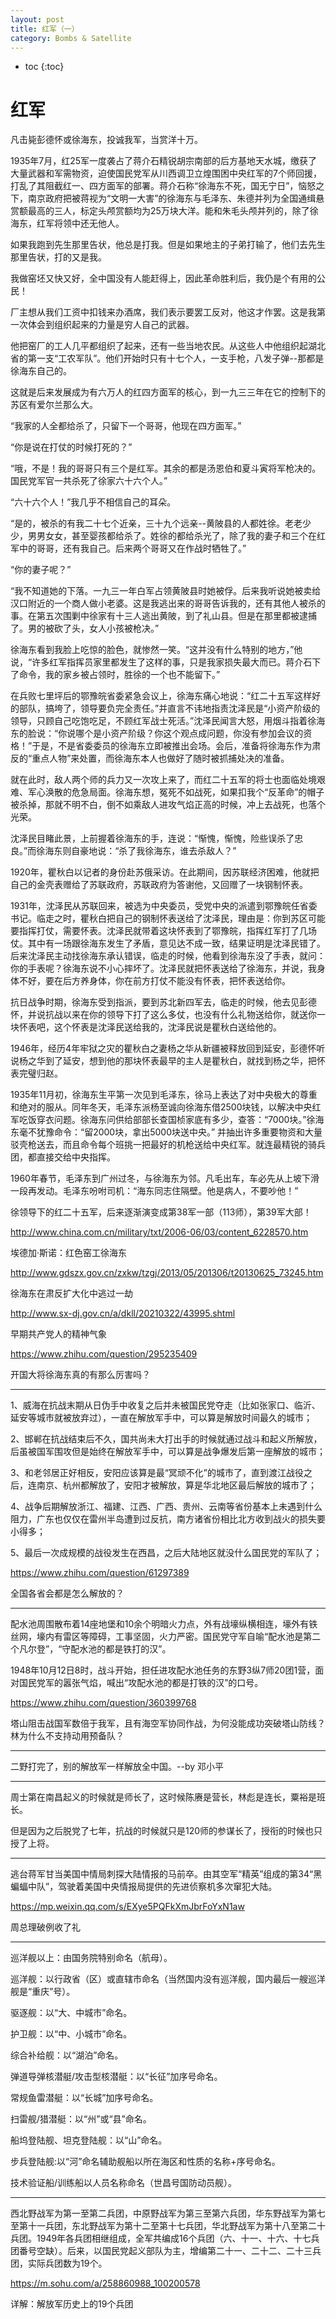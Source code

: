 ```yaml
---
layout: post
title: 红军（一）
category: Bombs & Satellite 
---
```


* toc
{:toc}

# 红军

凡击毙彭德怀或徐海东，投诚我军，当赏洋十万。

1935年7月，红25军一度袭占了蒋介石精锐胡宗南部的后方基地天水城，缴获了大量武器和军需物资，迫使国民党军从川西调卫立煌围困中央红军的7个师回援，打乱了其阻截红一、四方面军的部署。蒋介石称“徐海东不死，国无宁日”，恼怒之下，南京政府把被蒋视为“文明一大害”的徐海东与毛泽东、朱德并列为全国通缉悬赏额最高的三人，标定头颅赏额均为25万块大洋。能和朱毛头颅并列的，除了徐海东，红军将领中还无他人。

如果我跑到先生那里告状，他总是打我。但是如果地主的子弟打输了，他们去先生那里告状，打的又是我。

我做窑坯又快又好，全中国没有人能赶得上，因此革命胜利后，我仍是个有用的公民！

厂主想从我们工资中扣钱来办酒席，我们表示要罢工反对，他这才作罢。这是我第一次体会到组织起来的力量是穷人自己的武器。

他把窑厂的工人几平都组织了起来，还有一些当地农民。从这些人中他组织起湖北省的第一支“工农军队”。他们开始时只有十七个人，一支手枪，八发子弹--那都是徐海东自己的。

这就是后来发展成为有六万人的红四方面军的核心，到一九三三年在它的控制下的苏区有爱尔兰那么大。

“我家的人全都给杀了，只留下一个哥哥，他现在四方面军。”

“你是说在打仗的时候打死的？”

“哦，不是！我的哥哥只有三个是红军。其余的都是汤恩伯和夏斗寅将军枪决的。国民党军官一共杀死了徐家六十六个人。”

“六十六个人！”我几乎不相信自己的耳朵。

“是的，被杀的有我二十七个近亲，三十九个远亲--黄陂县的人都姓徐。老老少少，男男女女，甚至婴孩都给杀了。姓徐的都给杀光了，除了我的妻子和三个在红军中的哥哥，还有我自己。后来两个哥哥又在作战时牺牲了。”

“你的妻子呢？”

“我不知道她的下落。一九三一年白军占领黄陂县时她被俘。后来我听说她被卖给汉口附近的一个商人做小老婆。这是我逃出来的哥哥告诉我的，还有其他人被杀的事。在第五次围剿中徐家有十三人逃出黄陂，到了礼山县。但是在那里都被逮捕了。男的被砍了头，女人小孩被枪决。”

徐海东看到我脸上吃惊的脸色，就惨然一笑。“这并没有什么特别的地方，”他说，“许多红军指挥员家里都发生了这样的事，只是我家损失最大而已。蒋介石下了命令，我的家乡被占领时，胜徐的一个也不能留下。”

在兵败七里坪后的鄂豫皖省委紧急会议上，徐海东痛心地说：“红二十五军这样好的部队，搞垮了，领导要负完全责任。”并直言不讳地指责沈泽民是“小资产阶级的领导，只顾自己吃饱吃足，不顾红军战士死活。”沈泽民闻言大怒，用烟斗指着徐海东的脸说：“你说哪个是小资产阶级？你这个观点成问题，你没有参加会议的资格！”于是，不是省委委员的徐海东立即被推出会场。会后，准备将徐海东作为肃反的“重点人物”来处置，而徐海东本人也做好了随时被抓捕处决的准备。

就在此时，敌人两个师的兵力又一次攻上来了，而红二十五军的将士也面临处境艰难、军心涣散的危急局面。徐海东想，冤死不如战死，如果扣我个“反革命”的帽子被杀掉，那就不明不白，倒不如乘敌人进攻气焰正高的时候，冲上去战死，也落个光荣。

沈泽民目睹此景，上前握着徐海东的手，连说：“惭愧，惭愧，险些误杀了忠良。”而徐海东则自豪地说：“杀了我徐海东，谁去杀敌人？”

1920年，瞿秋白以记者的身份赴苏俄采访。在此期间，因苏联经济困难，他就把自己的金壳表赠给了苏联政府，苏联政府为答谢他，又回赠了一块钢制怀表。

1931年，沈泽民从苏联回来，被选为中央委员，受党中央的派遣到鄂豫皖任省委书记。临走之时，瞿秋白把自己的钢制怀表送给了沈泽民，理由是：你到苏区可能要指挥打仗，需要怀表。沈泽民就带着这块怀表到了鄂豫皖，指挥红军打了几场仗。其中有一场跟徐海东发生了矛盾，意见达不成一致，结果证明是沈泽民错了。后来沈泽民主动找徐海东承认错误，临走的时候，他看到徐海东没了手表，就问：你的手表呢？徐海东说不小心摔坏了。沈泽民就把怀表送给了徐海东，并说，我身体不好，要在后方养身体，你在前方打仗不能没有怀表，把怀表送给你。

抗日战争时期，徐海东受到指派，要到苏北新四军去，临走的时候，他去见彭德怀，并说抗战以来在你的领导下打了这么多仗，也没有什么礼物送给你，就送你一块怀表吧，这个怀表是沈泽民送给我的，沈泽民说是瞿秋白送给他的。

1946年，经历4年牢狱之灾的瞿秋白之妻杨之华从新疆被释放回到延安，彭德怀听说杨之华到了延安，想到他的那块怀表最早的主人是瞿秋白，就找到杨之华，把怀表完璧归赵。

1935年11月初，徐海东生平第一次见到毛泽东，徐马上表达了对中央极大的尊重和绝对的服从。同年冬天，毛泽东派杨至诚向徐海东借2500块钱，以解决中央红军吃饭穿衣问题。徐海东问供给部部长查国桢家底有多少，查答：“7000块。”徐海东毫不犹豫命令：“留2000块，拿出5000块送中央。” 并抽出许多重要物资和大量驳壳枪送去，而且命令每个班挑一把最好的机枪送给中央红军。就连最精锐的骑兵团，都直接交给中央指挥。

1960年春节，毛泽东到广州过冬，与徐海东为邻。凡毛出车，车必先从上坡下滑一段再发动。毛泽东吩咐司机：“海东同志住隔壁。他是病人，不要吵他！”

徐领导下的红二十五军，后来逐渐演变成第38军一部（113师），第39军大部！

http://www.china.com.cn/military/txt/2006-06/03/content_6228570.htm

埃德加·斯诺：红色窑工徐海东

http://www.gdszx.gov.cn/zxkw/tzgj/2013/05/201306/t20130625_73245.htm

徐海东在肃反扩大化中逃过一劫

http://www.sx-dj.gov.cn/a/dkll/20210322/43995.shtml

早期共产党人的精神气象

https://www.zhihu.com/question/295235409

开国大将徐海东真的有那么厉害吗？

----

1、威海在抗战末期从日伪手中收复之后并未被国民党夺走（比如张家口、临沂、延安等城市就被放弃过），一直在解放军手中，可以算是解放时间最久的城市；

2、邯郸在抗战结束后不久，国共尚未大打出手的时候就通过战斗和起义所解放，后虽被国军围攻但是始终在解放军手中，可以算是战争爆发后第一座解放的城市；

3、和老邻居正好相反，安阳应该算是最“冥顽不化”的城市了，直到渡江战役之后，连南京、杭州都解放了，安阳才被解放，算是华北地区最后解放的城市了；

4、战争后期解放浙江、福建、江西、广西、贵州、云南等省份基本上未遇到什么阻力，广东也仅仅在雷州半岛遭到过反抗，南方诸省份相比北方收到战火的损失要小得多；

5、最后一次成规模的战役发生在西昌，之后大陆地区就没什么国民党的军队了；

https://www.zhihu.com/question/61297389

全国各省会都是怎么解放的？

----

配水池周围散布着14座地堡和10余个明暗火力点，外有战壕纵横相连，壕外有铁丝网，壕内有雷区等障碍，工事坚固，火力严密。国民党守军自喻“配水池是第二个凡尔登”，“守配水池的都是铁打的汉”。

1948年10月12日8时，战斗开始，担任进攻配水池任务的东野3纵7师20团1营，面对国民党军的嚣张气焰，喊出“攻配水池的都是打铁的汉”的口号。

https://www.zhihu.com/question/360399768

塔山阻击战国军数倍于我军，且有海空军协同作战，为何没能成功突破塔山防线？林为什么不支持动用预备队？

----

二野打完了，别的解放军一样解放全中国。--by 邓小平

----

周士第在南昌起义的时候就是师长了，这时候陈赓是营长，林彪是连长，粟裕是班长。

但是因为之后脱党了七年，抗战的时候就只是120师的参谋长了，授衔的时候也只授了上将。

----

逃台蒋军甘当美国中情局刺探大陆情报的马前卒。由其空军“精英”组成的第34“黑蝙蝠中队”，驾驶着美国中央情报局提供的先进侦察机多次窜犯大陆。

https://mp.weixin.qq.com/s/EXye5PQFkXmJbrFoYxN1aw

周总理破例收了礼

----

巡洋舰以上：由国务院特别命名（航母）。

巡洋舰：以行政省（区）或直辖市命名（当然国内没有巡洋舰，国内最后一艘巡洋舰是“重庆”号）。

驱逐舰：以“大、中城市”命名。

护卫舰：以“中、小城市”命名。

综合补给舰：以“湖泊”命名。

弹道导弹核潜艇/攻击型核潜艇：以“长征”加序号命名。

常规鱼雷潜艇：以“长城”加序号命名。

扫雷舰/猎潜艇：以“州”或“县”命名。

船坞登陆舰、坦克登陆舰：以“山”命名。

步兵登陆舰:以“河”命名辅助舰船以所在海区和性质的名称+序号命名。

技术验证船/训练船以人员名称命名（世昌号国防动员舰）。

----

西北野战军为第一至第二兵团，中原野战军为第三至第六兵团，华东野战军为第七至第十一兵团，东北野战军为第十二至第十七兵团，华北野战军为第十八至第二十兵团。1949年各兵团相继组成，全军共编成16个兵团（六、十一、十六、十七兵团番号空缺）。后来，以国民党起义部队为主，增编第二十一、二十二、二十三兵团，实际兵团数为19个。

https://m.sohu.com/a/258860988_100200578

详解：解放军历史上的19个兵团
